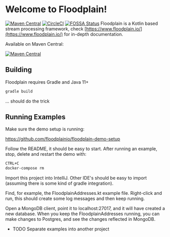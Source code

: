 # Welcome to Floodplain!

[![Maven Central](https://maven-badges.herokuapp.com/maven-central/io.floodplain/floodplain-dsl/badge.svg)](https://maven-badges.herokuapp.com/maven-central/io.floodplain/floodplain-dsl)
[![CircleCI](https://circleci.com/gh/floodplainio/floodplain-library.svg?style=svg)](https://circleci.com/gh/floodplainio/floodplain-library)
[![FOSSA Status](https://app.fossa.io/api/projects/git%2Bgithub.com%2Ffloodplainio%2Ffloodplain-library.svg?type=small)](https://app.fossa.io/projects/git%2Bgithub.com%2Ffloodplainio%2Ffloodplain-library?ref=badge_large)
Floodplain is a Kotlin based stream processing framework, check [https://www.floodplain.io/](https://www.floodplain.io/) for in-depth documentation.


Available on Maven Central:

[![Maven Central](https://maven-badges.herokuapp.com/maven-central/io.floodplain/floodplain-dsl/badge.svg)](https://maven-badges.herokuapp.com/maven-central/io.floodplain/floodplain-dsl)

## Building

Floodplain requires Gradle and Java 11+

```bash
gradle build
```

... should do the trick

## Running Examples

Make sure the demo setup is running:

https://github.com/floodplainio/floodplain-demo-setup

Follow the README, it should be easy to start.
After running an example, stop, delete and restart the demo with:

```bash
CTRL+C
docker-compose rm
```

Import this project into IntelliJ. Other IDE's should be easy to import (assuming there is some kind of gradle integration).

Find, for example, the FloodplainAddresses.kt example file.
Right-click and run, this should create some log messages and then keep running.

Open a MongoDB client, point it to localhost:27017, and it will have created a new database. When you keep the FloodplainAddresses running, you can make changes to Postgres, and see the changes reflected in MongoDB.

- TODO Separate examples into another project
